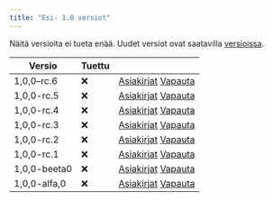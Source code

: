 ```yaml
---
title: "Esi- 1.0 versiot"
---
```


Näitä versioita ei tueta enää. Uudet versiot ovat saatavilla [versioissa](versions.md).

| Versio       | Tuettu |                                                                                                                                                            |
| ------------ | ------ | ---------------------------------------------------------------------------------------------------------------------------------------------------------- |
| 1,0,0–rc.6   | :x:    | [Asiakirjat](https://docs.butterfly.linwood.dev/docs/1.0.0-rc.6/intro) [Vapauta](https://github.com/LinwoodDev/Butterfly/releases/tag/v1.0.0-rc.6)       |
| 1,0,0-rc.5   | :x:    | [Asiakirjat](https://docs.butterfly.linwood.dev/docs/1.0.0-rc.5/intro) [Vapauta](https://github.com/LinwoodDev/Butterfly/releases/tag/v1.0.0-rc.5)       |
| 1,0,0-rc.4   | :x:    | [Asiakirjat](https://docs.butterfly.linwood.dev/docs/1.0.0-rc.4/intro) [Vapauta](https://github.com/LinwoodDev/Butterfly/releases/tag/v1.0.0-rc.4)       |
| 1,0,0-rc.3   | :x:    | [Asiakirjat](https://docs.butterfly.linwood.dev/docs/1.0.0-rc.3/intro) [Vapauta](https://github.com/LinwoodDev/Butterfly/releases/tag/v1.0.0-rc.3)       |
| 1,0,0-rc.2   | :x:    | [Asiakirjat](https://docs.butterfly.linwood.dev/docs/1.0.0-rc.2/intro) [Vapauta](https://github.com/LinwoodDev/Butterfly/releases/tag/v1.0.0-rc.2)       |
| 1,0,0-rc.1   | :x:    | [Asiakirjat](https://docs.butterfly.linwood.dev/docs/1.0.0-rc.1/intro) [Vapauta](https://github.com/LinwoodDev/Butterfly/releases/tag/v1.0.0-rc.1)       |
| 1,0,0-beeta0 | :x:    | [Asiakirjat](https://docs.butterfly.linwood.dev/docs/1.0.0-beta.0/intro) [Vapauta](https://github.com/LinwoodDev/Butterfly/releases/tag/v1.0.0-beta.0)   |
| 1,0,0-alfa,0 | :x:    | [Asiakirjat](https://docs.butterfly.linwood.dev/docs/1.0.0-alpha.0/intro) [Vapauta](https://github.com/LinwoodDev/Butterfly/releases/tag/v1.0.0-alpha.0) |
